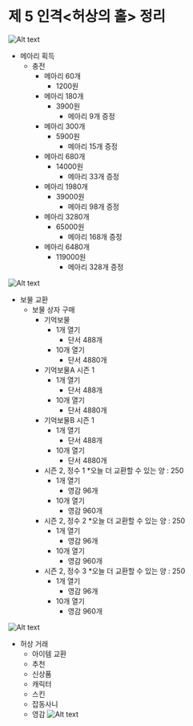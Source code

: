 # 제 5 인격<허상의 홀> 정리 

![Alt text](https://postfiles.pstatic.net/MjAxODEwMzFfMTkx/MDAxNTQwOTczOTI0Mjg1.8SLczNgNyjj_1mraD5Wjh13BMQdVHEiNT-g2IitfomUg.qulM3PyCuooP9quiruAPxN5HknlYOFYsbgE4-GLF4psg.JPEG.iju1633/0%EB%B2%88%EC%A7%B8.jpg?type=w773)
* 메아리 획득
  * 충전
    * 메아리 60개
      * 1200원
    * 메아리 180개
      * 3900원
        * 메아리 9개 증정
    * 메아리 300개
      * 5900원
        * 메아리 15개 증정
    * 메아리 680개
      * 14000원
        * 메아리 33개 증정
    * 메아리 1980개
      * 39000원
        * 메아리 98개 증정
    * 메아리 3280개
      * 65000원
        * 메아리 168개 증정
    * 메아리 6480개
      * 119000원
        * 메아리 328개 증정
        
![Alt text](https://postfiles.pstatic.net/MjAxODEwMzFfMTc0/MDAxNTQwOTczOTI0Mjk2.sBhVMel3rEOMy7gRNhNw2ZBWPCNs6G5drdxfKU8chYMg.ly0pNJMGGrQgxl1qqB38caNf1osQ12unkSe05fL_9oAg.JPEG.iju1633/1%EB%B2%88%EC%A7%B8.jpg?type=w773)

* 보물 교환
  * 보물 상자 구매
    * 기억보물
      * 1개 열기
        * 단서 488개
      * 10개 열기
        * 단서 4880개 
    * 기억보물A 시즌 1
      * 1개 열기
        * 단서 488개
      * 10개 열기
        * 단서 4880개
    * 기억보물B 시즌 1
      * 1개 열기
        * 단서 488개
      * 10개 열기
        * 단서 4880개
    * 시즌 2, 정수 1
      *오늘 더 교환할 수 있는 양 : 250
        * 1개 열기
          * 영감 96개
        * 10개 열기
          * 영감 960개
    * 시즌 2, 정수 2
      *오늘 더 교환할 수 있는 양 : 250
        * 1개 열기
          * 영감 96개
        * 10개 열기
          * 영감 960개
    * 시즌 2, 정수 3
      *오늘 더 교환할 수 있는 양 : 250
        * 1개 열기
          * 영감 96개
        * 10개 열기
          * 영감 960개
          
![Alt text](https://postfiles.pstatic.net/MjAxODEwMzFfNDUg/MDAxNTQwOTczOTI0MzA2.UwLBusPSLAFkL4tx5n9n4AJqhOJVnCh9VtM_PYx3gHwg.H2QaszEnjua2g4uZPYOqH-qkmiYnoTSdVKEB9pIwvjEg.JPEG.iju1633/2%EB%B2%88%EC%A7%B8.jpg?type=w773)

* 허상 거래
  * 아이템 교환
   * 추천
   * 신상품
   * 캐릭터
   * 스킨
   * 잡동사니
   * 영감
![Alt text](https://postfiles.pstatic.net/MjAxODEwMzFfMTcz/MDAxNTQwOTczOTI0Mjk3.D4IQKyQ3AGGkAqUeiFgbE1Cc7hZtrMdtXbeJoZJNMNsg.vD8yTdyvahO629VP_7coDGYmxJBRWe9TspUB0lbtlncg.JPEG.iju1633/4%EB%B2%88%EC%A8%B0.jpg?type=w773)
      
